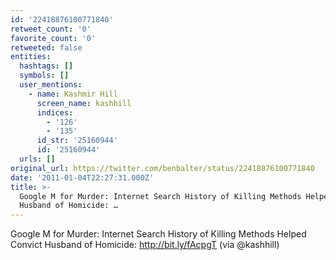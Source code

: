 ```yaml
---
id: '22418876100771840'
retweet_count: '0'
favorite_count: '0'
retweeted: false
entities:
  hashtags: []
  symbols: []
  user_mentions:
    - name: Kashmir Hill
      screen_name: kashhill
      indices:
        - '126'
        - '135'
      id_str: '25160944'
      id: '25160944'
  urls: []
original_url: https://twitter.com/benbalter/status/22418876100771840
date: '2011-01-04T22:27:31.000Z'
title: >-
  Google M for Murder: Internet Search History of Killing Methods Helped Convict
  Husband of Homicide: …
---
```


Google M for Murder: Internet Search History of Killing Methods Helped Convict Husband of Homicide: http://bit.ly/fAcpgT (via @kashhill)